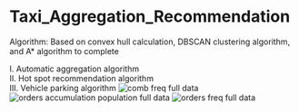 # Taxi_Aggregation_Recommendation
Algorithm: 	Based on convex hull calculation, DBSCAN clustering algorithm, and A* algorithm to complete

I. Automatic aggregation algorithm  
II. Hot spot recommendation algorithm  
III. Vehicle parking algorithm
![comb freq full data](https://user-images.githubusercontent.com/18719360/131453134-d607d8a7-0c4a-433b-9f08-e987e2e0ac6b.png)
![orders accumulation population full data](https://user-images.githubusercontent.com/18719360/131453148-c7830b8a-2338-44b6-8448-e68b8ca58a40.png)
![orders freq full data](https://user-images.githubusercontent.com/18719360/131453153-72c87785-a77c-43b4-a4f1-6f931c5f35cf.png)

